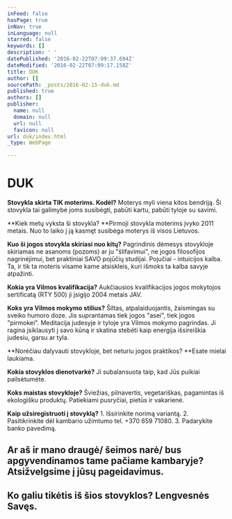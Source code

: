 ```yaml
---
inFeed: false
hasPage: true
inNav: true
inLanguage: null
starred: false
keywords: []
description: ' '
datePublished: '2016-02-22T07:09:37.694Z'
dateModified: '2016-02-22T07:09:17.158Z'
title: DUK
author: []
sourcePath: _posts/2016-02-15-duk.md
published: true
authors: []
publisher:
  name: null
  domain: null
  url: null
  favicon: null
url: duk/index.html
_type: WebPage

---
```

# DUK

**Stovykla skirta TIK moterims. Kodėl?** Moterys myli viena kitos bendriją. Ši stovykla tai galimybė joms susibėgti, pabūti kartu, pabūti tyloje su savimi. 

**Kiek metų vyksta ši stovykla? **Pirmoji stovykla moterims įvyko 2011 metais. Nuo to laiko į ją kasmęt susibėga moterys iš visos Lietuvos. 

**Kuo ši jogos stovykla skiriasi nuo kitų?** Pagrindinis dėmesys stovykloje skiriamas ne asanoms (pozoms) ar ju "šlifavimui", ne jogos filosofijos nagrinėjimui, bet praktiniai SAVO pojūčių studijai. Pojučiai - intuicijos kalba. Ta, ir tik ta moteris visame kame atsiskleis, kuri išmoks ta kalba savyje atpažinti.

**Kokia yra Vilmos kvalifikacija?** Aukčiausios kvalifikacijos jogos mokytojos sertificatą (RTY 500) ji įsigijo 2004 metais JAV.

**Koks yra Vilmos mokymo stilius?** Šiltas, atpalaiduojantis, žaismingas su sveiko humoro doze. Jis suprantamas tiek jogos "asei", tiek jogos "pirmokei". Meditacija judesyje ir tyloje yra Vilmos mokymo pagrindas. Ji ragina įsiklausyti į savo kūną ir skatina stebėti kaip energija išsireiškia judesiu, garsu ar tyla. 

**Norėčiau dalyvauti stovykloje, bet neturiu jogos praktikos? **Esate mielai laukiama.  

**Kokia stovyklos dienotvarkė?** Ji subalansuota taip, kad Jūs puikiai pailsėtumėte. 

**Koks maistas stovykloje?** Šviežias, pilnavertis, vegetariškas, pagamintas iš ekologišku produktų. Patiekiami pusryčiai, pietūs ir vakarienė. 

**Kaip užsiregistruoti į stovyklą?** 1\. Išsirinkite norimą variantą. 2\. Pasitikrinkite dėl kambario užimtumo tel. +370 659 71080\. 3\. Padarykite banko pavedimą. 

## Ar aš ir mano draugė/ šeimos narė/ bus apgyvendinamos tame pačiame kambaryje? Atsižvelgsime į jūsų pageidavimus. 

## Ko galiu tikėtis iš šios stovyklos? Lengvesnės Savęs.
